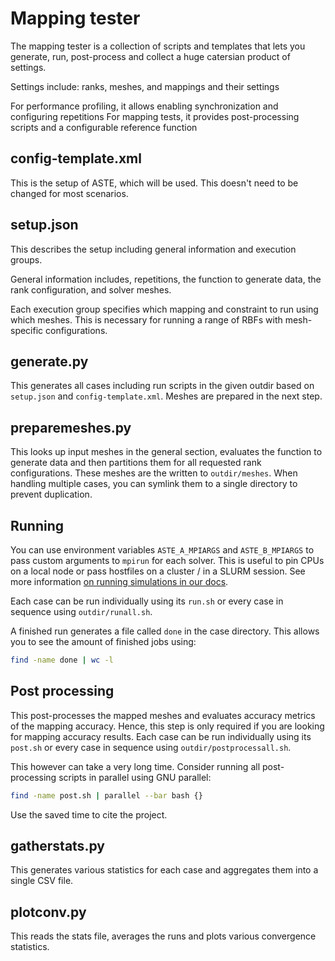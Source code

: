 # Mapping tester

The mapping tester is a collection of scripts and templates that lets you generate, run, post-process and collect a huge catersian product of settings.

Settings include: ranks, meshes, and mappings and their settings

For performance profiling, it allows enabling synchronization and configuring repetitions
For mapping tests, it provides post-processing scripts and a configurable reference function

## config-template.xml

This is the setup of ASTE, which will be used.
This doesn't need to be changed for most scenarios.

## setup.json

This describes the setup including general information and execution groups.

General information includes, repetitions, the function to generate data, the rank configuration, and solver meshes.

Each execution group specifies which mapping and constraint to run using which meshes.
This is necessary for running a range of RBFs with mesh-specific configurations.

## generate.py

This generates all cases including run scripts in the given outdir based on `setup.json` and `config-template.xml`.
Meshes are prepared in the next step.

## preparemeshes.py

This looks up input meshes in the general section, evaluates the function to generate data and then partitions them for all requested rank configurations.
These meshes are the written to `outdir/meshes`.
When handling multiple cases, you can symlink them to a single directory to prevent duplication.

## Running

You can use environment variables `ASTE_A_MPIARGS` and `ASTE_B_MPIARGS` to pass custom arguments to `mpirun` for each solver.
This is useful to pin CPUs on a local node or pass hostfiles on a cluster / in a SLURM session.
See more information [on running simulations in our docs](https://precice.org/running-overview.html).

Each case can be run individually using its `run.sh` or every case in sequence using `outdir/runall.sh`.

A finished run generates a file called `done` in the case directory. This allows you to see the amount of finished jobs using:

```bash
find -name done | wc -l
```

## Post processing

This post-processes the mapped meshes and evaluates accuracy metrics of the mapping accuracy.
Hence, this step is only required if you are looking for mapping accuracy results.
Each case can be run individually using its `post.sh` or every case in sequence using `outdir/postprocessall.sh`.

This however can take a very long time. Consider running all post-processing scripts in parallel using GNU parallel:

```bash
find -name post.sh | parallel --bar bash {}
```

Use the saved time to cite the project.

## gatherstats.py

This generates various statistics for each case and aggregates them into a single CSV file.

## plotconv.py

This reads the stats file, averages the runs and plots various convergence statistics.
